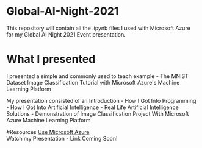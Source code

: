 # Global-AI-Night-2021
This repository will contain all the .ipynb files I used with Microsoft Azure for my Global AI Night 2021 Event presentation. 

# What I presented
I presented a simple and commonly used to teach example - The MNIST Dataset Image Classification Tutorial with Microsoft Azure's Machine Learning Platform

My presentation consisted of an Introduction - How I Got Into Programming - How I Got Into Artificial Intelligence - Real Life Artificial Intelligence Solutions - Demonstration of Image Classification Project With Microsoft Azure Machine Learning Platform

#Resources
[Use Microsoft Azure](https://azure.microsoft.com/en-us/)<br>
Watch my Presentation - Link Coming Soon!
